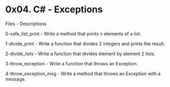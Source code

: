 # 0x04. C# - Exceptions  

Files - Descriptions  

0-safe_list_print  - Write a method that prints n elements of a list.  

1-divide_print - Write a function that divides 2 integers and prints the result.  

2-divide_lists - Write a function that divides element by element 2 lists.  

3-throw_exception - Write a function that throws an Exception.  

4-throw_exception_msg - Write a method that throws an Exception with a message.  

